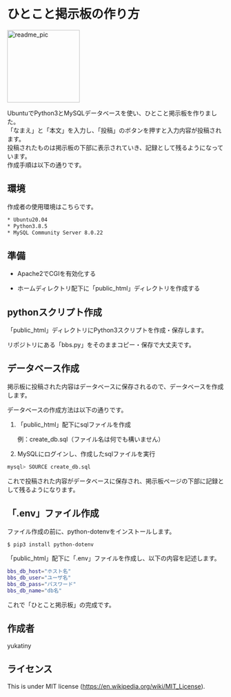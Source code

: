 # ひとこと掲示板の作り方

<img width="168" alt="readme_pic" src="https://user-images.githubusercontent.com/75052592/100316830-a1f02280-2ffe-11eb-8d7c-918012d12d1c.png">

UbuntuでPython3とMySQLデータベースを使い、ひとこと掲示板を作りました。<br>「なまえ」と「本文」を入力し、「投稿」のボタンを押すと入力内容が投稿されます。<br>投稿されたものは掲示板の下部に表示されていき、記録として残るようになっています。<br>作成手順は以下の通りです。

## 環境

作成者の使用環境はこちらです。

```bash
* Ubuntu20.04
* Python3.8.5
* MySQL Community Server 8.0.22
```

## 準備

* Apache2でCGIを有効化する

* ホームディレクトリ配下に「public_html」ディレクトリを作成する

## pythonスクリプト作成

「public_html」ディレクトリにPython3スクリプトを作成・保存します。

リポジトリにある「bbs.py」をそのままコピー・保存で大丈夫です。

## データベース作成

掲示板に投稿された内容はデータベースに保存されるので、データベースを作成します。

データベースの作成方法は以下の通りです。

1. 「public_html」配下にsqlファイルを作成

    例：create_db.sql（ファイル名は何でも構いません）

2. MySQLにログインし、作成したsqlファイルを実行

```bash
mysql> SOURCE create_db.sql
```

これで投稿された内容がデータベースに保存され、掲示板ページの下部に記録として残るようになります。

## 「.env」ファイル作成

ファイル作成の前に、python-dotenvをインストールします。

```bash
$ pip3 install python-dotenv
```

「public_html」配下に「.env」ファイルを作成し、以下の内容を記述します。

```bash
bbs_db_host="ホスト名"
bbs_db_user="ユーザ名"
bbs_db_pass="パスワード"
bbs_db_name="db名"
```

これで「ひとこと掲示板」の完成です。

## 作成者
 
yukatiny

## ライセンス

This is under MIT license (https://en.wikipedia.org/wiki/MIT_License).
